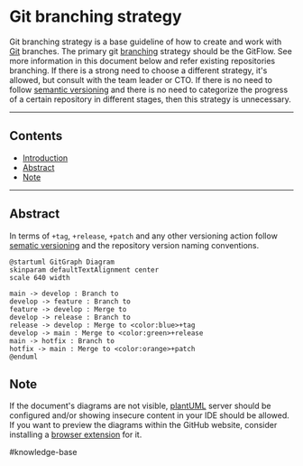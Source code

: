 # Git branching strategy
Git branching strategy is a base guideline of how to create and work with [Git](https://git-scm.com/) branches. The primary git [branching](https://en.wikipedia.org/wiki/Branching_(version_control)) strategy should be the GitFlow. See more information in this document below and refer existing repositories branching. If there is a strong need to choose a different strategy, it's allowed, but consult with the team leader or CTO. If there is no need to follow [semantic versioning](https://en.wikipedia.org/wiki/Software_versioning) and there is no need to categorize the progress of a certain repository in different stages, then this strategy is unnecessary.

---

## Contents
- [Introduction](#git-branching-strategy)
- [Abstract](#abstract)
- [Note](#note)

---

## Abstract
In terms of `+tag`, `+release`, `+patch` and any other versioning action follow [sematic versioning](https://en.wikipedia.org/wiki/Software_versioning) and the repository version naming conventions.
```plantuml
@startuml GitGraph Diagram
skinparam defaultTextAlignment center
scale 640 width

main -> develop : Branch to
develop -> feature : Branch to
feature -> develop : Merge to
develop -> release : Branch to
release -> develop : Merge to <color:blue>+tag
develop -> main : Merge to <color:green>+release
main -> hotfix : Branch to
hotfix -> main : Merge to <color:orange>+patch
@enduml
```

## Note
If the document's diagrams are not visible, [plantUML](https://plantuml.com/) server should be configured and/or showing insecure content in your IDE should be allowed. If you want to preview the diagrams within the GitHub website, consider installing a [browser extension](https://chrome.google.com/webstore/detail/markdown-diagrams/pmoglnmodacnbbofbgcagndelmgaclel) for it.

#knowledge-base